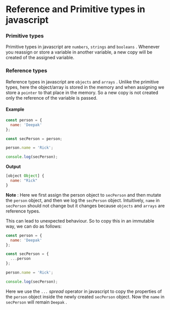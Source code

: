 # Reference and Primitive types in javascript

### Primitive types
Primitive types in javascript are `numbers`, `strings` and `booleans` . Whenever you reassign 
or store a variable in another variable, a new copy will be created of the assigned variable.

### Reference types
Reference types in javascript are `objects` and `arrays` . Unlike the primitive types, here
the object/array is stored in the memory and when assigning we store a `pointer` to that place
in the memory. So a new copy is not created only the reference of the variable is passed.

#### Example
```javascript
const person = {
  name: 'Deepak'
};

const secPerson = person;

person.name = 'Rick';

console.log(secPerson);
```

**Output**
```javascript
[object Object] {
  name: "Rick"
}
```

**Note** : 
Here we first assign the person object to `secPerson` and then mutate the `person` object, 
and then we log the `secPerson` object. Intuitively, `name` in `secPerson` should not change
but it changes because `objects` and `arrays` are reference types.

This can lead to unexpected behaviour. So to copy this in an immutable way, we can do
as follows:

```javascript
const person = {
  name: 'Deepak'
};

const secPerson = {
  ...person
};

person.name = 'Rick';

console.log(secPerson);
```

Here we use the `...` *spread* operator in javascript to copy the properties of the
`person` object inside the newly created `secPerson` object. Now the `name` in
`secPerson` will remain `Deepak` .




